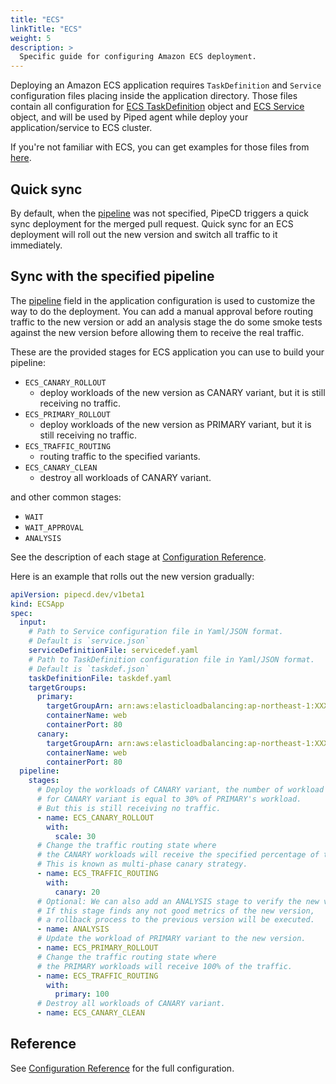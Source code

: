 ```yaml
---
title: "ECS"
linkTitle: "ECS"
weight: 5
description: >
  Specific guide for configuring Amazon ECS deployment.
---
```


Deploying an Amazon ECS application requires `TaskDefinition` and `Service` configuration files placing inside the application directory. Those files contain all configuration for [ECS TaskDefinition](https://docs.aws.amazon.com/AmazonECS/latest/developerguide/task_definitions.html) object and [ECS Service](https://docs.aws.amazon.com/AmazonECS/latest/developerguide/ecs_services.html) object, and will be used by Piped agent while deploy your application/service to ECS cluster.

If you're not familiar with ECS, you can get examples for those files from [here](/docs/examples/#ecs-applications).

## Quick sync

By default, when the [pipeline](/docs/user-guide/configuration-reference/#ecs-application) was not specified, PipeCD triggers a quick sync deployment for the merged pull request.
Quick sync for an ECS deployment will roll out the new version and switch all traffic to it immediately.

## Sync with the specified pipeline

The [pipeline](/docs/user-guide/configuration-reference/#ecs-application) field in the application configuration is used to customize the way to do the deployment.
You can add a manual approval before routing traffic to the new version or add an analysis stage the do some smoke tests against the new version before allowing them to receive the real traffic.

These are the provided stages for ECS application you can use to build your pipeline:

- `ECS_CANARY_ROLLOUT`
  - deploy workloads of the new version as CANARY variant, but it is still receiving no traffic.
- `ECS_PRIMARY_ROLLOUT`
  - deploy workloads of the new version as PRIMARY variant, but it is still receiving no traffic.
- `ECS_TRAFFIC_ROUTING`
  - routing traffic to the specified variants.
- `ECS_CANARY_CLEAN`
  - destroy all workloads of CANARY variant.

and other common stages:
- `WAIT`
- `WAIT_APPROVAL`
- `ANALYSIS`

See the description of each stage at [Configuration Reference](/docs/user-guide/configuration-reference/#stageoptions).

Here is an example that rolls out the new version gradually:

``` yaml
apiVersion: pipecd.dev/v1beta1
kind: ECSApp
spec:
  input:
    # Path to Service configuration file in Yaml/JSON format.
    # Default is `service.json`
    serviceDefinitionFile: servicedef.yaml
    # Path to TaskDefinition configuration file in Yaml/JSON format.
    # Default is `taskdef.json`
    taskDefinitionFile: taskdef.yaml
    targetGroups:
      primary:
        targetGroupArn: arn:aws:elasticloadbalancing:ap-northeast-1:XXXX:targetgroup/ecs-canary-blue/YYYY
        containerName: web
        containerPort: 80
      canary:
        targetGroupArn: arn:aws:elasticloadbalancing:ap-northeast-1:XXXX:targetgroup/ecs-canary-green/YYYY
        containerName: web
        containerPort: 80
  pipeline:
    stages:
      # Deploy the workloads of CANARY variant, the number of workload
      # for CANARY variant is equal to 30% of PRIMARY's workload.
      # But this is still receiving no traffic.
      - name: ECS_CANARY_ROLLOUT
        with:
          scale: 30
      # Change the traffic routing state where
      # the CANARY workloads will receive the specified percentage of traffic.
      # This is known as multi-phase canary strategy.
      - name: ECS_TRAFFIC_ROUTING
        with:
          canary: 20
      # Optional: We can also add an ANALYSIS stage to verify the new version.
      # If this stage finds any not good metrics of the new version,
      # a rollback process to the previous version will be executed.
      - name: ANALYSIS
      # Update the workload of PRIMARY variant to the new version.
      - name: ECS_PRIMARY_ROLLOUT
      # Change the traffic routing state where
      # the PRIMARY workloads will receive 100% of the traffic.
      - name: ECS_TRAFFIC_ROUTING
        with:
          primary: 100
      # Destroy all workloads of CANARY variant.
      - name: ECS_CANARY_CLEAN
```

## Reference

See [Configuration Reference](/docs/user-guide/configuration-reference/#ecs-application) for the full configuration.
